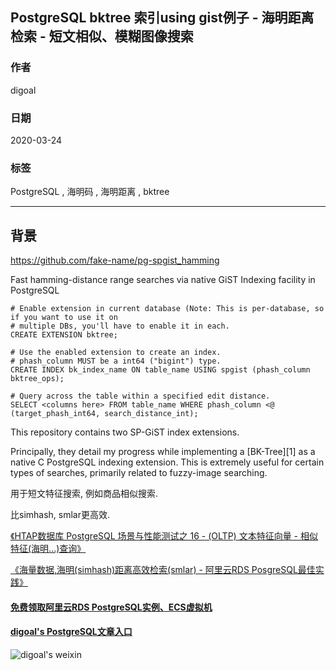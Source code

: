 ## PostgreSQL bktree 索引using gist例子 - 海明距离检索 - 短文相似、模糊图像搜索      
                                                                  
### 作者                                                                                                                                  
digoal                                                                                                                                                                           
                                                                                    
### 日期                                                                                                                                                                           
2020-03-24                                                                                                                                                                       
                                                                                                                                                                           
### 标签                                                                                                                                                                           
PostgreSQL , 海明码 , 海明距离 , bktree                      
                                                                               
----                                                                         
                                                                                    
## 背景       
https://github.com/fake-name/pg-spgist_hamming    
    
Fast hamming-distance range searches via native GiST Indexing facility in PostgreSQL    
    
```                  
# Enable extension in current database (Note: This is per-database, so if you want to use it on     
# multiple DBs, you'll have to enable it in each.    
CREATE EXTENSION bktree;    
    
# Use the enabled extension to create an index.     
# phash_column MUST be a int64 ("bigint") type.    
CREATE INDEX bk_index_name ON table_name USING spgist (phash_column bktree_ops);    
    
# Query across the table within a specified edit distance.    
SELECT <columns here> FROM table_name WHERE phash_column <@ (target_phash_int64, search_distance_int);    
```    
    
This repository contains two SP-GiST index extensions.    
    
Principally, they detail my progress while implementing a [BK-Tree][1] as a native C PostgreSQL indexing extension. This is extremely useful for certain types of searches, primarily related to fuzzy-image searching.    
    
    
用于短文特征搜索, 例如商品相似搜索.      
    
比simhash, smlar更高效.     
      
[《HTAP数据库 PostgreSQL 场景与性能测试之 16 - (OLTP) 文本特征向量 - 相似特征(海明...)查询》](../201711/20171107_17.md)      
      
[《海量数据,海明(simhash)距离高效检索(smlar) - 阿里云RDS PosgreSQL最佳实践》](../201708/20170804_01.md)      
    
  
#### [免费领取阿里云RDS PostgreSQL实例、ECS虚拟机](https://www.aliyun.com/database/postgresqlactivity "57258f76c37864c6e6d23383d05714ea")
  
  
#### [digoal's PostgreSQL文章入口](https://github.com/digoal/blog/blob/master/README.md "22709685feb7cab07d30f30387f0a9ae")
  
  
![digoal's weixin](../pic/digoal_weixin.jpg "f7ad92eeba24523fd47a6e1a0e691b59")
  
